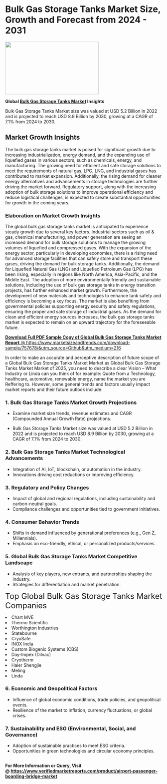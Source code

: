<H1>Bulk Gas Storage Tanks Market Size, Growth and Forecast from 2024 - 2031</H1><img class="aligncenter size-medium wp-image-584254" src="https://thirdeyenews.in/wp-content/uploads/2024/09/Global-Market-Research-300x168.jpeg" alt="" width="300" height="168" /><p><strong>Global&nbsp;<a href="https://www.marketsizeandtrends.com/download-sample/757678/&amp;utm_source=Github&utm_medium=216">Bulk Gas Storage Tanks Market</a> Insights</strong></p><p>Bulk Gas Storage Tanks Market size was valued at USD 5.2 Billion in 2022 and is projected to reach USD 8.9 Billion by 2030, growing at a CAGR of 7.1% from 2024 to 2030.</p><p><h2>Market Growth Insights</h2> <p>The bulk gas storage tanks market is poised for significant growth due to increasing industrialization, energy demand, and the expanding use of liquefied gases in various sectors, such as chemicals, energy, and manufacturing. The growing need for efficient and safe storage solutions to meet the requirements of natural gas, LPG, LNG, and industrial gases has contributed to market expansion. Additionally, the rising demand for cleaner energy alternatives and advancements in storage technologies are further driving the market forward. Regulatory support, along with the increasing adoption of bulk storage solutions to improve operational efficiency and reduce logistical challenges, is expected to create substantial opportunities for growth in the coming years.</p> <p><a href="#"></a></p> <h3>Elaboration on Market Growth Insights</h3> <p>The global bulk gas storage tanks market is anticipated to experience steady growth due to several key factors. Industrial sectors such as oil & gas, chemical manufacturing, and power generation are seeing an increased demand for bulk storage solutions to manage the growing volumes of liquefied and compressed gases. With the expansion of the energy sector, particularly in developing economies, there is a rising need for advanced storage facilities that can safely store and transport these gases, driving the demand for bulk storage tanks. Additionally, the demand for Liquefied Natural Gas (LNG) and Liquefied Petroleum Gas (LPG) has been rising, especially in regions like North America, Asia-Pacific, and the Middle East. The adoption of more environmentally friendly and sustainable solutions, including the use of bulk gas storage tanks in energy transition projects, has further enhanced market growth. Furthermore, the development of new materials and technologies to enhance tank safety and efficiency is becoming a key focus. The market is also benefiting from governmental policies supporting energy security and safety regulations, ensuring the proper and safe storage of industrial gases. As the demand for clean and efficient energy sources increases, the bulk gas storage tanks market is expected to remain on an upward trajectory for the foreseeable future. <p><a href="#"></p><p><span class=""><strong>Download Full PDF Sample Copy of Global Bulk Gas Storage Tanks Market Report</strong> @ <a href="https://www.marketsizeandtrends.com/download-sample/757678/&amp;utm_source=Github&utm_medium=216" target="_blank">https://www.marketsizeandtrends.com/download-sample/757678/&amp;utm_source=Github&utm_medium=216</a></span></p><p>In order to make an accurate and perceptive description of future scope of a Global&nbsp;Bulk Gas Storage Tanks Market Market as Global&nbsp;Bulk Gas Storage Tanks Market Market of 2025, you need to describe a clear Vision &ndash; What Industry or Linda can you think of for example: Quote from a Technology, healthcare, automotive, renewable energy, name the market you are Reffering to. However, some general trends and factors usually impact market reports and their future outlook include:</p><h3>1.&nbsp;<strong>Bulk Gas Storage Tanks Market Growth Projections</strong></h3><ul><li>Examine market size trends, revenue estimates and CAGR (Compounded Annual Growth Rate) projections.</li><li><p>Bulk Gas Storage Tanks Market size was valued at USD 5.2 Billion in 2022 and is projected to reach USD 8.9 Billion by 2030, growing at a CAGR of 7.1% from 2024 to 2030.</p></li></ul><h3>2.&nbsp;<strong>Bulk Gas Storage Tanks Market Technological Advancements</strong></h3><ul><li>Integration of AI, IoT, blockchain, or automation in the industry.</li><li>Innovations driving cost reductions or improving efficiency.</li></ul><h3>3.&nbsp;<strong>Regulatory and Policy Changes</strong></h3><ul><li>Impact of global and regional regulations, including sustainability and carbon-neutral goals.</li><li>Compliance challenges and opportunities tied to government initiatives.</li></ul><h3>4.&nbsp;<strong>Consumer Behavior Trends</strong></h3><ul><li>Shifts in demand influenced by generational preferences (e.g., Gen Z, Millennials).</li><li>Emphasis on eco-friendly, ethical, or personalized products/services.</li></ul><h3>5.&nbsp;<strong>Global Bulk Gas Storage Tanks Market Competitive Landscape</strong></h3><ul><li>Analysis of key players, new entrants, and partnerships shaping the industry.</li><li>Strategies for differentiation and market penetration.</li></ul><p data-pm-slice="1 1 []"><span style="color: inherit; font-family: inherit; font-size: 25px;">Top Global Bulk Gas Storage Tanks Market Companies</span></p><div class="" data-test-id=""><p><li>Chart MVE</li><li> Thermo Scientific</li><li> Worthington Industries</li><li> Statebourne</li><li> CryoSafe</li><li> INOX India</li><li> Custom Biogenic Systems (CBS)</li><li> Day-Impex (Dilvac)</li><li> Cryotherm</li><li> Haier Shengjie</li><li> Meling</li><li> Linda</li></p></div><h3>6.&nbsp;<strong>Economic and Geopolitical Factors</strong></h3><ul><li>Influence of global economic conditions, trade policies, and geopolitical events.</li><li>Resilience of the market to inflation, currency fluctuations, or global crises.</li></ul><h3>7.&nbsp;<strong>Sustainability and ESG (Environmental, Social, and Governance)</strong></h3><ul><li>Adoption of sustainable practices to meet ESG criteria.</li><li>Opportunities in green technologies and circular economy principles.</li></ul><h2><strong style="font-size: 14px;">For More Information or Query, Visit @&nbsp;</strong><a style="background-color: #ffffff; font-size: 14px;" href="https://www.marketsizeandtrends.com/report/bulk-gas-storage-tanks-market/" target="_blank">https://www.verifiedmarketreports.com/product/airport-passenger-boarding-bridge-market</a></h2>
